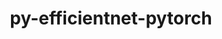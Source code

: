 ---
title: "py-efficientnet-pytorch"
layout: cache
categories: [package, develop]
meta: {"compilers": ["apple-clang@=15.0.0", "gcc@=13.2.0"], "num_specs": 82, "num_specs_by_stack": {"ml-darwin-aarch64-mps": 6, "ml-linux-aarch64-cpu": 18, "ml-linux-aarch64-cuda": 21, "ml-linux-x86_64-cpu": 16, "ml-linux-x86_64-cuda": 19, "root": 82}, "oss": ["ubuntu24.04", "ventura"], "platforms": ["darwin", "linux"], "stacks": ["ml-darwin-aarch64-mps", "ml-linux-aarch64-cpu", "ml-linux-aarch64-cuda", "ml-linux-x86_64-cpu", "ml-linux-x86_64-cuda", "root"], "targets": ["aarch64", "x86_64_v3"], "versions": ["0.7.1"]}
spec_details: [{"compiler": "apple-clang@=15.0.0", "hash": "c46litgej2jhixxm2ug7jzyit2tsj7z4", "os": "ventura", "platform": "darwin", "size": "-", "stacks": ["ml-darwin-aarch64-mps", "root"], "tarball": "https://binaries.spack.io/develop/build_cache/darwin-ventura-aarch64/apple-clang-15.0.0/py-efficientnet-pytorch-0.7.1/darwin-ventura-aarch64-apple-clang-15.0.0-py-efficientnet-pytorch-0.7.1-c46litgej2jhixxm2ug7jzyit2tsj7z4.spack", "target": "aarch64", "variants": ["build_system=python_pip"], "versions": ["0.7.1"]}, {"compiler": "apple-clang@=15.0.0", "hash": "eeda4jpwp2bzss26yuenf2zaxslewf7f", "os": "ventura", "platform": "darwin", "size": "-", "stacks": ["ml-darwin-aarch64-mps", "root"], "tarball": "https://binaries.spack.io/develop/build_cache/darwin-ventura-aarch64/apple-clang-15.0.0/py-efficientnet-pytorch-0.7.1/darwin-ventura-aarch64-apple-clang-15.0.0-py-efficientnet-pytorch-0.7.1-eeda4jpwp2bzss26yuenf2zaxslewf7f.spack", "target": "aarch64", "variants": ["build_system=python_pip"], "versions": ["0.7.1"]}, {"compiler": "apple-clang@=15.0.0", "hash": "ho53mh3kfhg2pc5rfejrwihyyyskvqk5", "os": "ventura", "platform": "darwin", "size": "-", "stacks": ["ml-darwin-aarch64-mps", "root"], "tarball": "https://binaries.spack.io/develop/build_cache/darwin-ventura-aarch64/apple-clang-15.0.0/py-efficientnet-pytorch-0.7.1/darwin-ventura-aarch64-apple-clang-15.0.0-py-efficientnet-pytorch-0.7.1-ho53mh3kfhg2pc5rfejrwihyyyskvqk5.spack", "target": "aarch64", "variants": ["build_system=python_pip"], "versions": ["0.7.1"]}, {"compiler": "apple-clang@=15.0.0", "hash": "qbj5bpz3priqxrobkmiabdvvwqpxwxpm", "os": "ventura", "platform": "darwin", "size": "-", "stacks": ["ml-darwin-aarch64-mps", "root"], "tarball": "https://binaries.spack.io/develop/build_cache/darwin-ventura-aarch64/apple-clang-15.0.0/py-efficientnet-pytorch-0.7.1/darwin-ventura-aarch64-apple-clang-15.0.0-py-efficientnet-pytorch-0.7.1-qbj5bpz3priqxrobkmiabdvvwqpxwxpm.spack", "target": "aarch64", "variants": ["build_system=python_pip"], "versions": ["0.7.1"]}, {"compiler": "apple-clang@=15.0.0", "hash": "ygumsivh6v64vsrdmiml672aawijamcs", "os": "ventura", "platform": "darwin", "size": "-", "stacks": ["ml-darwin-aarch64-mps", "root"], "tarball": "https://binaries.spack.io/develop/build_cache/darwin-ventura-aarch64/apple-clang-15.0.0/py-efficientnet-pytorch-0.7.1/darwin-ventura-aarch64-apple-clang-15.0.0-py-efficientnet-pytorch-0.7.1-ygumsivh6v64vsrdmiml672aawijamcs.spack", "target": "aarch64", "variants": ["build_system=python_pip"], "versions": ["0.7.1"]}, {"compiler": "apple-clang@=15.0.0", "hash": "ymlbtxqlfh54q2iby6o5gz5yg2z6ajdj", "os": "ventura", "platform": "darwin", "size": "-", "stacks": ["ml-darwin-aarch64-mps", "root"], "tarball": "https://binaries.spack.io/develop/build_cache/darwin-ventura-aarch64/apple-clang-15.0.0/py-efficientnet-pytorch-0.7.1/darwin-ventura-aarch64-apple-clang-15.0.0-py-efficientnet-pytorch-0.7.1-ymlbtxqlfh54q2iby6o5gz5yg2z6ajdj.spack", "target": "aarch64", "variants": ["build_system=python_pip"], "versions": ["0.7.1"]}, {"compiler": "gcc@=13.2.0", "hash": "3vqd7lzy2jiavfzc4od2x3qzjdnkztvl", "os": "ubuntu24.04", "platform": "linux", "size": "-", "stacks": ["ml-linux-aarch64-cpu", "root"], "tarball": "https://binaries.spack.io/develop/build_cache/linux-ubuntu24.04-aarch64/gcc-13.2.0/py-efficientnet-pytorch-0.7.1/linux-ubuntu24.04-aarch64-gcc-13.2.0-py-efficientnet-pytorch-0.7.1-3vqd7lzy2jiavfzc4od2x3qzjdnkztvl.spack", "target": "aarch64", "variants": ["build_system=python_pip"], "versions": ["0.7.1"]}, {"compiler": "gcc@=13.2.0", "hash": "4rcgca6xkbvji6qvngh5ps6oflwhzin3", "os": "ubuntu24.04", "platform": "linux", "size": "-", "stacks": ["ml-linux-aarch64-cpu", "root"], "tarball": "https://binaries.spack.io/develop/build_cache/linux-ubuntu24.04-aarch64/gcc-13.2.0/py-efficientnet-pytorch-0.7.1/linux-ubuntu24.04-aarch64-gcc-13.2.0-py-efficientnet-pytorch-0.7.1-4rcgca6xkbvji6qvngh5ps6oflwhzin3.spack", "target": "aarch64", "variants": ["build_system=python_pip"], "versions": ["0.7.1"]}, {"compiler": "gcc@=13.2.0", "hash": "5c7gumszfbahszea6lyrdbuulqh6ooxq", "os": "ubuntu24.04", "platform": "linux", "size": "-", "stacks": ["ml-linux-aarch64-cpu", "root"], "tarball": "https://binaries.spack.io/develop/build_cache/linux-ubuntu24.04-aarch64/gcc-13.2.0/py-efficientnet-pytorch-0.7.1/linux-ubuntu24.04-aarch64-gcc-13.2.0-py-efficientnet-pytorch-0.7.1-5c7gumszfbahszea6lyrdbuulqh6ooxq.spack", "target": "aarch64", "variants": ["build_system=python_pip"], "versions": ["0.7.1"]}, {"compiler": "gcc@=13.2.0", "hash": "5zafuiaw6jpturxgdsfuss4ggra6k7h6", "os": "ubuntu24.04", "platform": "linux", "size": "-", "stacks": ["ml-linux-aarch64-cuda", "root"], "tarball": "https://binaries.spack.io/develop/build_cache/linux-ubuntu24.04-aarch64/gcc-13.2.0/py-efficientnet-pytorch-0.7.1/linux-ubuntu24.04-aarch64-gcc-13.2.0-py-efficientnet-pytorch-0.7.1-5zafuiaw6jpturxgdsfuss4ggra6k7h6.spack", "target": "aarch64", "variants": ["build_system=python_pip"], "versions": ["0.7.1"]}, {"compiler": "gcc@=13.2.0", "hash": "ay4fbr4onxmpt3oawkkzhovxnbchxu5o", "os": "ubuntu24.04", "platform": "linux", "size": "-", "stacks": ["ml-linux-aarch64-cpu", "root"], "tarball": "https://binaries.spack.io/develop/build_cache/linux-ubuntu24.04-aarch64/gcc-13.2.0/py-efficientnet-pytorch-0.7.1/linux-ubuntu24.04-aarch64-gcc-13.2.0-py-efficientnet-pytorch-0.7.1-ay4fbr4onxmpt3oawkkzhovxnbchxu5o.spack", "target": "aarch64", "variants": ["build_system=python_pip"], "versions": ["0.7.1"]}, {"compiler": "gcc@=13.2.0", "hash": "ayz3i2qfslqg4baduaifvbymrnec7iod", "os": "ubuntu24.04", "platform": "linux", "size": "-", "stacks": ["ml-linux-aarch64-cpu", "root"], "tarball": "https://binaries.spack.io/develop/build_cache/linux-ubuntu24.04-aarch64/gcc-13.2.0/py-efficientnet-pytorch-0.7.1/linux-ubuntu24.04-aarch64-gcc-13.2.0-py-efficientnet-pytorch-0.7.1-ayz3i2qfslqg4baduaifvbymrnec7iod.spack", "target": "aarch64", "variants": ["build_system=python_pip"], "versions": ["0.7.1"]}, {"compiler": "gcc@=13.2.0", "hash": "c6zx6tbpc7wuukvgnbv7lyginhupvph3", "os": "ubuntu24.04", "platform": "linux", "size": "-", "stacks": ["ml-linux-aarch64-cuda", "root"], "tarball": "https://binaries.spack.io/develop/build_cache/linux-ubuntu24.04-aarch64/gcc-13.2.0/py-efficientnet-pytorch-0.7.1/linux-ubuntu24.04-aarch64-gcc-13.2.0-py-efficientnet-pytorch-0.7.1-c6zx6tbpc7wuukvgnbv7lyginhupvph3.spack", "target": "aarch64", "variants": ["build_system=python_pip"], "versions": ["0.7.1"]}, {"compiler": "gcc@=13.2.0", "hash": "cf75yliok3s6fsdxyvh2uohbhf47a577", "os": "ubuntu24.04", "platform": "linux", "size": "-", "stacks": ["ml-linux-aarch64-cpu", "root"], "tarball": "https://binaries.spack.io/develop/build_cache/linux-ubuntu24.04-aarch64/gcc-13.2.0/py-efficientnet-pytorch-0.7.1/linux-ubuntu24.04-aarch64-gcc-13.2.0-py-efficientnet-pytorch-0.7.1-cf75yliok3s6fsdxyvh2uohbhf47a577.spack", "target": "aarch64", "variants": ["build_system=python_pip"], "versions": ["0.7.1"]}, {"compiler": "gcc@=13.2.0", "hash": "clpns5axaydwto5gyngkppe5ixqgf54n", "os": "ubuntu24.04", "platform": "linux", "size": "-", "stacks": ["ml-linux-aarch64-cpu", "root"], "tarball": "https://binaries.spack.io/develop/build_cache/linux-ubuntu24.04-aarch64/gcc-13.2.0/py-efficientnet-pytorch-0.7.1/linux-ubuntu24.04-aarch64-gcc-13.2.0-py-efficientnet-pytorch-0.7.1-clpns5axaydwto5gyngkppe5ixqgf54n.spack", "target": "aarch64", "variants": ["build_system=python_pip"], "versions": ["0.7.1"]}, {"compiler": "gcc@=13.2.0", "hash": "d7rexskdbnv2aixqsjravo4ulfiulpv2", "os": "ubuntu24.04", "platform": "linux", "size": "-", "stacks": ["ml-linux-aarch64-cuda", "root"], "tarball": "https://binaries.spack.io/develop/build_cache/linux-ubuntu24.04-aarch64/gcc-13.2.0/py-efficientnet-pytorch-0.7.1/linux-ubuntu24.04-aarch64-gcc-13.2.0-py-efficientnet-pytorch-0.7.1-d7rexskdbnv2aixqsjravo4ulfiulpv2.spack", "target": "aarch64", "variants": ["build_system=python_pip"], "versions": ["0.7.1"]}, {"compiler": "gcc@=13.2.0", "hash": "dtyfyqwxjjx4s64tgslyoknujqe73y5y", "os": "ubuntu24.04", "platform": "linux", "size": "-", "stacks": ["ml-linux-aarch64-cpu", "root"], "tarball": "https://binaries.spack.io/develop/build_cache/linux-ubuntu24.04-aarch64/gcc-13.2.0/py-efficientnet-pytorch-0.7.1/linux-ubuntu24.04-aarch64-gcc-13.2.0-py-efficientnet-pytorch-0.7.1-dtyfyqwxjjx4s64tgslyoknujqe73y5y.spack", "target": "aarch64", "variants": ["build_system=python_pip"], "versions": ["0.7.1"]}, {"compiler": "gcc@=13.2.0", "hash": "ekpqbyrnfy7opahpbzt5mnrgvtrqrw3i", "os": "ubuntu24.04", "platform": "linux", "size": "-", "stacks": ["ml-linux-aarch64-cuda", "root"], "tarball": "https://binaries.spack.io/develop/build_cache/linux-ubuntu24.04-aarch64/gcc-13.2.0/py-efficientnet-pytorch-0.7.1/linux-ubuntu24.04-aarch64-gcc-13.2.0-py-efficientnet-pytorch-0.7.1-ekpqbyrnfy7opahpbzt5mnrgvtrqrw3i.spack", "target": "aarch64", "variants": ["build_system=python_pip"], "versions": ["0.7.1"]}, {"compiler": "gcc@=13.2.0", "hash": "elnsovght3syiyiqo4dimog7u7hsyx4i", "os": "ubuntu24.04", "platform": "linux", "size": "-", "stacks": ["ml-linux-aarch64-cpu", "root"], "tarball": "https://binaries.spack.io/develop/build_cache/linux-ubuntu24.04-aarch64/gcc-13.2.0/py-efficientnet-pytorch-0.7.1/linux-ubuntu24.04-aarch64-gcc-13.2.0-py-efficientnet-pytorch-0.7.1-elnsovght3syiyiqo4dimog7u7hsyx4i.spack", "target": "aarch64", "variants": ["build_system=python_pip"], "versions": ["0.7.1"]}, {"compiler": "gcc@=13.2.0", "hash": "epyxuhxo4ymokjgk4arsrgdnvn3cmog3", "os": "ubuntu24.04", "platform": "linux", "size": "-", "stacks": ["ml-linux-aarch64-cpu", "root"], "tarball": "https://binaries.spack.io/develop/build_cache/linux-ubuntu24.04-aarch64/gcc-13.2.0/py-efficientnet-pytorch-0.7.1/linux-ubuntu24.04-aarch64-gcc-13.2.0-py-efficientnet-pytorch-0.7.1-epyxuhxo4ymokjgk4arsrgdnvn3cmog3.spack", "target": "aarch64", "variants": ["build_system=python_pip"], "versions": ["0.7.1"]}, {"compiler": "gcc@=13.2.0", "hash": "fscduehwmbuojrtjq2skvwc23dmaqphj", "os": "ubuntu24.04", "platform": "linux", "size": "-", "stacks": ["ml-linux-aarch64-cuda", "root"], "tarball": "https://binaries.spack.io/develop/build_cache/linux-ubuntu24.04-aarch64/gcc-13.2.0/py-efficientnet-pytorch-0.7.1/linux-ubuntu24.04-aarch64-gcc-13.2.0-py-efficientnet-pytorch-0.7.1-fscduehwmbuojrtjq2skvwc23dmaqphj.spack", "target": "aarch64", "variants": ["build_system=python_pip"], "versions": ["0.7.1"]}, {"compiler": "gcc@=13.2.0", "hash": "gcaqzongmd77bm6shbr6rmkbaodqv4z3", "os": "ubuntu24.04", "platform": "linux", "size": "-", "stacks": ["ml-linux-aarch64-cpu", "root"], "tarball": "https://binaries.spack.io/develop/build_cache/linux-ubuntu24.04-aarch64/gcc-13.2.0/py-efficientnet-pytorch-0.7.1/linux-ubuntu24.04-aarch64-gcc-13.2.0-py-efficientnet-pytorch-0.7.1-gcaqzongmd77bm6shbr6rmkbaodqv4z3.spack", "target": "aarch64", "variants": ["build_system=python_pip"], "versions": ["0.7.1"]}, {"compiler": "gcc@=13.2.0", "hash": "h46277nfrv6g2wgmtjmujga3pemzlqx3", "os": "ubuntu24.04", "platform": "linux", "size": "-", "stacks": ["ml-linux-aarch64-cuda", "root"], "tarball": "https://binaries.spack.io/develop/build_cache/linux-ubuntu24.04-aarch64/gcc-13.2.0/py-efficientnet-pytorch-0.7.1/linux-ubuntu24.04-aarch64-gcc-13.2.0-py-efficientnet-pytorch-0.7.1-h46277nfrv6g2wgmtjmujga3pemzlqx3.spack", "target": "aarch64", "variants": ["build_system=python_pip"], "versions": ["0.7.1"]}, {"compiler": "gcc@=13.2.0", "hash": "hg73o7hizejexeuvw6xytxc6lgi6kbuc", "os": "ubuntu24.04", "platform": "linux", "size": "-", "stacks": ["ml-linux-aarch64-cuda", "root"], "tarball": "https://binaries.spack.io/develop/build_cache/linux-ubuntu24.04-aarch64/gcc-13.2.0/py-efficientnet-pytorch-0.7.1/linux-ubuntu24.04-aarch64-gcc-13.2.0-py-efficientnet-pytorch-0.7.1-hg73o7hizejexeuvw6xytxc6lgi6kbuc.spack", "target": "aarch64", "variants": ["build_system=python_pip"], "versions": ["0.7.1"]}, {"compiler": "gcc@=13.2.0", "hash": "ib4wnf2oxrawhciywjcesu7amjtpd2dt", "os": "ubuntu24.04", "platform": "linux", "size": "-", "stacks": ["ml-linux-aarch64-cuda", "root"], "tarball": "https://binaries.spack.io/develop/build_cache/linux-ubuntu24.04-aarch64/gcc-13.2.0/py-efficientnet-pytorch-0.7.1/linux-ubuntu24.04-aarch64-gcc-13.2.0-py-efficientnet-pytorch-0.7.1-ib4wnf2oxrawhciywjcesu7amjtpd2dt.spack", "target": "aarch64", "variants": ["build_system=python_pip"], "versions": ["0.7.1"]}, {"compiler": "gcc@=13.2.0", "hash": "jfnmx44xybwq66jmfneaom6o3bypml7p", "os": "ubuntu24.04", "platform": "linux", "size": "-", "stacks": ["ml-linux-aarch64-cpu", "root"], "tarball": "https://binaries.spack.io/develop/build_cache/linux-ubuntu24.04-aarch64/gcc-13.2.0/py-efficientnet-pytorch-0.7.1/linux-ubuntu24.04-aarch64-gcc-13.2.0-py-efficientnet-pytorch-0.7.1-jfnmx44xybwq66jmfneaom6o3bypml7p.spack", "target": "aarch64", "variants": ["build_system=python_pip"], "versions": ["0.7.1"]}, {"compiler": "gcc@=13.2.0", "hash": "jup5otp3i5k4k2xdw537s3wepcf6sbm3", "os": "ubuntu24.04", "platform": "linux", "size": "-", "stacks": ["ml-linux-aarch64-cpu", "root"], "tarball": "https://binaries.spack.io/develop/build_cache/linux-ubuntu24.04-aarch64/gcc-13.2.0/py-efficientnet-pytorch-0.7.1/linux-ubuntu24.04-aarch64-gcc-13.2.0-py-efficientnet-pytorch-0.7.1-jup5otp3i5k4k2xdw537s3wepcf6sbm3.spack", "target": "aarch64", "variants": ["build_system=python_pip"], "versions": ["0.7.1"]}, {"compiler": "gcc@=13.2.0", "hash": "l22muuuccs2uidhdhancqci4otlwxaet", "os": "ubuntu24.04", "platform": "linux", "size": "-", "stacks": ["ml-linux-aarch64-cuda", "root"], "tarball": "https://binaries.spack.io/develop/build_cache/linux-ubuntu24.04-aarch64/gcc-13.2.0/py-efficientnet-pytorch-0.7.1/linux-ubuntu24.04-aarch64-gcc-13.2.0-py-efficientnet-pytorch-0.7.1-l22muuuccs2uidhdhancqci4otlwxaet.spack", "target": "aarch64", "variants": ["build_system=python_pip"], "versions": ["0.7.1"]}, {"compiler": "gcc@=13.2.0", "hash": "mi4krp4y3c3yxefjqgrv3yg5mfqdmtjq", "os": "ubuntu24.04", "platform": "linux", "size": "-", "stacks": ["ml-linux-aarch64-cpu", "root"], "tarball": "https://binaries.spack.io/develop/build_cache/linux-ubuntu24.04-aarch64/gcc-13.2.0/py-efficientnet-pytorch-0.7.1/linux-ubuntu24.04-aarch64-gcc-13.2.0-py-efficientnet-pytorch-0.7.1-mi4krp4y3c3yxefjqgrv3yg5mfqdmtjq.spack", "target": "aarch64", "variants": ["build_system=python_pip"], "versions": ["0.7.1"]}, {"compiler": "gcc@=13.2.0", "hash": "n543tmjpt6bawrzdnlzwok3iljvnq7y7", "os": "ubuntu24.04", "platform": "linux", "size": "-", "stacks": ["ml-linux-aarch64-cuda", "root"], "tarball": "https://binaries.spack.io/develop/build_cache/linux-ubuntu24.04-aarch64/gcc-13.2.0/py-efficientnet-pytorch-0.7.1/linux-ubuntu24.04-aarch64-gcc-13.2.0-py-efficientnet-pytorch-0.7.1-n543tmjpt6bawrzdnlzwok3iljvnq7y7.spack", "target": "aarch64", "variants": ["build_system=python_pip"], "versions": ["0.7.1"]}, {"compiler": "gcc@=13.2.0", "hash": "pwm7lghzq7gkm4unp6ixvgeaccnwtps4", "os": "ubuntu24.04", "platform": "linux", "size": "-", "stacks": ["ml-linux-aarch64-cuda", "root"], "tarball": "https://binaries.spack.io/develop/build_cache/linux-ubuntu24.04-aarch64/gcc-13.2.0/py-efficientnet-pytorch-0.7.1/linux-ubuntu24.04-aarch64-gcc-13.2.0-py-efficientnet-pytorch-0.7.1-pwm7lghzq7gkm4unp6ixvgeaccnwtps4.spack", "target": "aarch64", "variants": ["build_system=python_pip"], "versions": ["0.7.1"]}, {"compiler": "gcc@=13.2.0", "hash": "qtrswwuyfbepdpj26hz7i73snr7p4ez6", "os": "ubuntu24.04", "platform": "linux", "size": "-", "stacks": ["ml-linux-aarch64-cpu", "root"], "tarball": "https://binaries.spack.io/develop/build_cache/linux-ubuntu24.04-aarch64/gcc-13.2.0/py-efficientnet-pytorch-0.7.1/linux-ubuntu24.04-aarch64-gcc-13.2.0-py-efficientnet-pytorch-0.7.1-qtrswwuyfbepdpj26hz7i73snr7p4ez6.spack", "target": "aarch64", "variants": ["build_system=python_pip"], "versions": ["0.7.1"]}, {"compiler": "gcc@=13.2.0", "hash": "toga5s2epgnnrp7vw2ebdlaxzuey5gsi", "os": "ubuntu24.04", "platform": "linux", "size": "-", "stacks": ["ml-linux-aarch64-cuda", "root"], "tarball": "https://binaries.spack.io/develop/build_cache/linux-ubuntu24.04-aarch64/gcc-13.2.0/py-efficientnet-pytorch-0.7.1/linux-ubuntu24.04-aarch64-gcc-13.2.0-py-efficientnet-pytorch-0.7.1-toga5s2epgnnrp7vw2ebdlaxzuey5gsi.spack", "target": "aarch64", "variants": ["build_system=python_pip"], "versions": ["0.7.1"]}, {"compiler": "gcc@=13.2.0", "hash": "tsazkpuassa4piw47r3yf3uwrxyrq6by", "os": "ubuntu24.04", "platform": "linux", "size": "-", "stacks": ["ml-linux-aarch64-cuda", "root"], "tarball": "https://binaries.spack.io/develop/build_cache/linux-ubuntu24.04-aarch64/gcc-13.2.0/py-efficientnet-pytorch-0.7.1/linux-ubuntu24.04-aarch64-gcc-13.2.0-py-efficientnet-pytorch-0.7.1-tsazkpuassa4piw47r3yf3uwrxyrq6by.spack", "target": "aarch64", "variants": ["build_system=python_pip"], "versions": ["0.7.1"]}, {"compiler": "gcc@=13.2.0", "hash": "ttnnjjqwntbtvduyyebyl53zvsa5js3n", "os": "ubuntu24.04", "platform": "linux", "size": "-", "stacks": ["ml-linux-aarch64-cuda", "root"], "tarball": "https://binaries.spack.io/develop/build_cache/linux-ubuntu24.04-aarch64/gcc-13.2.0/py-efficientnet-pytorch-0.7.1/linux-ubuntu24.04-aarch64-gcc-13.2.0-py-efficientnet-pytorch-0.7.1-ttnnjjqwntbtvduyyebyl53zvsa5js3n.spack", "target": "aarch64", "variants": ["build_system=python_pip"], "versions": ["0.7.1"]}, {"compiler": "gcc@=13.2.0", "hash": "us3zcwrqclna5wcm7z2kb7oedqslwlps", "os": "ubuntu24.04", "platform": "linux", "size": "-", "stacks": ["root"], "tarball": "https://binaries.spack.io/develop/build_cache/linux-ubuntu24.04-aarch64/gcc-13.2.0/py-efficientnet-pytorch-0.7.1/linux-ubuntu24.04-aarch64-gcc-13.2.0-py-efficientnet-pytorch-0.7.1-us3zcwrqclna5wcm7z2kb7oedqslwlps.spack", "target": "aarch64", "variants": ["build_system=python_pip"], "versions": ["0.7.1"]}, {"compiler": "gcc@=13.2.0", "hash": "vroew4o5b5ovaa2hma3b3leptmavwrag", "os": "ubuntu24.04", "platform": "linux", "size": "-", "stacks": ["ml-linux-aarch64-cuda", "root"], "tarball": "https://binaries.spack.io/develop/build_cache/linux-ubuntu24.04-aarch64/gcc-13.2.0/py-efficientnet-pytorch-0.7.1/linux-ubuntu24.04-aarch64-gcc-13.2.0-py-efficientnet-pytorch-0.7.1-vroew4o5b5ovaa2hma3b3leptmavwrag.spack", "target": "aarch64", "variants": ["build_system=python_pip"], "versions": ["0.7.1"]}, {"compiler": "gcc@=13.2.0", "hash": "vydnmv7ro2ytuqqceo5u33xd7ecsnjz3", "os": "ubuntu24.04", "platform": "linux", "size": "-", "stacks": ["ml-linux-aarch64-cuda", "root"], "tarball": "https://binaries.spack.io/develop/build_cache/linux-ubuntu24.04-aarch64/gcc-13.2.0/py-efficientnet-pytorch-0.7.1/linux-ubuntu24.04-aarch64-gcc-13.2.0-py-efficientnet-pytorch-0.7.1-vydnmv7ro2ytuqqceo5u33xd7ecsnjz3.spack", "target": "aarch64", "variants": ["build_system=python_pip"], "versions": ["0.7.1"]}, {"compiler": "gcc@=13.2.0", "hash": "xbqtqaq53ekl3nsqf3k7rnt5gsczt3r2", "os": "ubuntu24.04", "platform": "linux", "size": "-", "stacks": ["ml-linux-aarch64-cuda", "root"], "tarball": "https://binaries.spack.io/develop/build_cache/linux-ubuntu24.04-aarch64/gcc-13.2.0/py-efficientnet-pytorch-0.7.1/linux-ubuntu24.04-aarch64-gcc-13.2.0-py-efficientnet-pytorch-0.7.1-xbqtqaq53ekl3nsqf3k7rnt5gsczt3r2.spack", "target": "aarch64", "variants": ["build_system=python_pip"], "versions": ["0.7.1"]}, {"compiler": "gcc@=13.2.0", "hash": "xzsiubt3cp5pe7twlklgyze66hitz5yn", "os": "ubuntu24.04", "platform": "linux", "size": "-", "stacks": ["ml-linux-aarch64-cpu", "root"], "tarball": "https://binaries.spack.io/develop/build_cache/linux-ubuntu24.04-aarch64/gcc-13.2.0/py-efficientnet-pytorch-0.7.1/linux-ubuntu24.04-aarch64-gcc-13.2.0-py-efficientnet-pytorch-0.7.1-xzsiubt3cp5pe7twlklgyze66hitz5yn.spack", "target": "aarch64", "variants": ["build_system=python_pip"], "versions": ["0.7.1"]}, {"compiler": "gcc@=13.2.0", "hash": "yfkxzj7cw5ix7bk5n4nfwg7sog4mgfn3", "os": "ubuntu24.04", "platform": "linux", "size": "-", "stacks": ["ml-linux-aarch64-cuda", "root"], "tarball": "https://binaries.spack.io/develop/build_cache/linux-ubuntu24.04-aarch64/gcc-13.2.0/py-efficientnet-pytorch-0.7.1/linux-ubuntu24.04-aarch64-gcc-13.2.0-py-efficientnet-pytorch-0.7.1-yfkxzj7cw5ix7bk5n4nfwg7sog4mgfn3.spack", "target": "aarch64", "variants": ["build_system=python_pip"], "versions": ["0.7.1"]}, {"compiler": "gcc@=13.2.0", "hash": "ze54esvfdqy565scqefakup2dndxfz4k", "os": "ubuntu24.04", "platform": "linux", "size": "-", "stacks": ["ml-linux-aarch64-cuda", "root"], "tarball": "https://binaries.spack.io/develop/build_cache/linux-ubuntu24.04-aarch64/gcc-13.2.0/py-efficientnet-pytorch-0.7.1/linux-ubuntu24.04-aarch64-gcc-13.2.0-py-efficientnet-pytorch-0.7.1-ze54esvfdqy565scqefakup2dndxfz4k.spack", "target": "aarch64", "variants": ["build_system=python_pip"], "versions": ["0.7.1"]}, {"compiler": "gcc@=13.2.0", "hash": "zjglltfftjrm5bwsqfd4o6rmk34xd5h4", "os": "ubuntu24.04", "platform": "linux", "size": "-", "stacks": ["ml-linux-aarch64-cuda", "root"], "tarball": "https://binaries.spack.io/develop/build_cache/linux-ubuntu24.04-aarch64/gcc-13.2.0/py-efficientnet-pytorch-0.7.1/linux-ubuntu24.04-aarch64-gcc-13.2.0-py-efficientnet-pytorch-0.7.1-zjglltfftjrm5bwsqfd4o6rmk34xd5h4.spack", "target": "aarch64", "variants": ["build_system=python_pip"], "versions": ["0.7.1"]}, {"compiler": "gcc@=13.2.0", "hash": "zn3wzak5ckdbx3muqm7yoazvk2firxmp", "os": "ubuntu24.04", "platform": "linux", "size": "-", "stacks": ["ml-linux-aarch64-cpu", "root"], "tarball": "https://binaries.spack.io/develop/build_cache/linux-ubuntu24.04-aarch64/gcc-13.2.0/py-efficientnet-pytorch-0.7.1/linux-ubuntu24.04-aarch64-gcc-13.2.0-py-efficientnet-pytorch-0.7.1-zn3wzak5ckdbx3muqm7yoazvk2firxmp.spack", "target": "aarch64", "variants": ["build_system=python_pip"], "versions": ["0.7.1"]}, {"compiler": "gcc@=13.2.0", "hash": "zsuifpwp65gd2a655frr6la2sksh6sxc", "os": "ubuntu24.04", "platform": "linux", "size": "-", "stacks": ["ml-linux-aarch64-cuda", "root"], "tarball": "https://binaries.spack.io/develop/build_cache/linux-ubuntu24.04-aarch64/gcc-13.2.0/py-efficientnet-pytorch-0.7.1/linux-ubuntu24.04-aarch64-gcc-13.2.0-py-efficientnet-pytorch-0.7.1-zsuifpwp65gd2a655frr6la2sksh6sxc.spack", "target": "aarch64", "variants": ["build_system=python_pip"], "versions": ["0.7.1"]}, {"compiler": "gcc@=13.2.0", "hash": "zwsu2o5hg6r77vdnybqd54tp7okyr7hj", "os": "ubuntu24.04", "platform": "linux", "size": "-", "stacks": ["ml-linux-aarch64-cpu", "root"], "tarball": "https://binaries.spack.io/develop/build_cache/linux-ubuntu24.04-aarch64/gcc-13.2.0/py-efficientnet-pytorch-0.7.1/linux-ubuntu24.04-aarch64-gcc-13.2.0-py-efficientnet-pytorch-0.7.1-zwsu2o5hg6r77vdnybqd54tp7okyr7hj.spack", "target": "aarch64", "variants": ["build_system=python_pip"], "versions": ["0.7.1"]}, {"compiler": "gcc@=13.2.0", "hash": "2alvayukwdm737hwuzjd5nwzfufo5sr3", "os": "ubuntu24.04", "platform": "linux", "size": "-", "stacks": ["root"], "tarball": "https://binaries.spack.io/develop/build_cache/linux-ubuntu24.04-x86_64_v3/gcc-13.2.0/py-efficientnet-pytorch-0.7.1/linux-ubuntu24.04-x86_64_v3-gcc-13.2.0-py-efficientnet-pytorch-0.7.1-2alvayukwdm737hwuzjd5nwzfufo5sr3.spack", "target": "x86_64_v3", "variants": ["build_system=python_pip"], "versions": ["0.7.1"]}, {"compiler": "gcc@=13.2.0", "hash": "2h7m5ps2z4jps2dzjwj7p3aq6ihgmb4p", "os": "ubuntu24.04", "platform": "linux", "size": "-", "stacks": ["ml-linux-x86_64-cpu", "root"], "tarball": "https://binaries.spack.io/develop/build_cache/linux-ubuntu24.04-x86_64_v3/gcc-13.2.0/py-efficientnet-pytorch-0.7.1/linux-ubuntu24.04-x86_64_v3-gcc-13.2.0-py-efficientnet-pytorch-0.7.1-2h7m5ps2z4jps2dzjwj7p3aq6ihgmb4p.spack", "target": "x86_64_v3", "variants": ["build_system=python_pip"], "versions": ["0.7.1"]}, {"compiler": "gcc@=13.2.0", "hash": "42hcxukyvw3vtgxsmunkmrgmln52xmt2", "os": "ubuntu24.04", "platform": "linux", "size": "-", "stacks": ["ml-linux-x86_64-cuda", "root"], "tarball": "https://binaries.spack.io/develop/build_cache/linux-ubuntu24.04-x86_64_v3/gcc-13.2.0/py-efficientnet-pytorch-0.7.1/linux-ubuntu24.04-x86_64_v3-gcc-13.2.0-py-efficientnet-pytorch-0.7.1-42hcxukyvw3vtgxsmunkmrgmln52xmt2.spack", "target": "x86_64_v3", "variants": ["build_system=python_pip"], "versions": ["0.7.1"]}, {"compiler": "gcc@=13.2.0", "hash": "4zsj4l6qs7tpbbsn3e75vj6t44di4y42", "os": "ubuntu24.04", "platform": "linux", "size": "-", "stacks": ["ml-linux-x86_64-cuda", "root"], "tarball": "https://binaries.spack.io/develop/build_cache/linux-ubuntu24.04-x86_64_v3/gcc-13.2.0/py-efficientnet-pytorch-0.7.1/linux-ubuntu24.04-x86_64_v3-gcc-13.2.0-py-efficientnet-pytorch-0.7.1-4zsj4l6qs7tpbbsn3e75vj6t44di4y42.spack", "target": "x86_64_v3", "variants": ["build_system=python_pip"], "versions": ["0.7.1"]}, {"compiler": "gcc@=13.2.0", "hash": "5fe5acjn3xqbloh2kvqgjq6pgr2bl5la", "os": "ubuntu24.04", "platform": "linux", "size": "-", "stacks": ["ml-linux-x86_64-cuda", "root"], "tarball": "https://binaries.spack.io/develop/build_cache/linux-ubuntu24.04-x86_64_v3/gcc-13.2.0/py-efficientnet-pytorch-0.7.1/linux-ubuntu24.04-x86_64_v3-gcc-13.2.0-py-efficientnet-pytorch-0.7.1-5fe5acjn3xqbloh2kvqgjq6pgr2bl5la.spack", "target": "x86_64_v3", "variants": ["build_system=python_pip"], "versions": ["0.7.1"]}, {"compiler": "gcc@=13.2.0", "hash": "7qg5dcu46hcmej5pwiwyuo2ggduhvfuy", "os": "ubuntu24.04", "platform": "linux", "size": "-", "stacks": ["ml-linux-x86_64-cpu", "root"], "tarball": "https://binaries.spack.io/develop/build_cache/linux-ubuntu24.04-x86_64_v3/gcc-13.2.0/py-efficientnet-pytorch-0.7.1/linux-ubuntu24.04-x86_64_v3-gcc-13.2.0-py-efficientnet-pytorch-0.7.1-7qg5dcu46hcmej5pwiwyuo2ggduhvfuy.spack", "target": "x86_64_v3", "variants": ["build_system=python_pip"], "versions": ["0.7.1"]}, {"compiler": "gcc@=13.2.0", "hash": "a5zbpityakpav4dlyojuspit2svavdv5", "os": "ubuntu24.04", "platform": "linux", "size": "-", "stacks": ["ml-linux-x86_64-cpu", "root"], "tarball": "https://binaries.spack.io/develop/build_cache/linux-ubuntu24.04-x86_64_v3/gcc-13.2.0/py-efficientnet-pytorch-0.7.1/linux-ubuntu24.04-x86_64_v3-gcc-13.2.0-py-efficientnet-pytorch-0.7.1-a5zbpityakpav4dlyojuspit2svavdv5.spack", "target": "x86_64_v3", "variants": ["build_system=python_pip"], "versions": ["0.7.1"]}, {"compiler": "gcc@=13.2.0", "hash": "ahokbagqv2mk22kxem5p6mc2mj4253dh", "os": "ubuntu24.04", "platform": "linux", "size": "-", "stacks": ["ml-linux-x86_64-cuda", "root"], "tarball": "https://binaries.spack.io/develop/build_cache/linux-ubuntu24.04-x86_64_v3/gcc-13.2.0/py-efficientnet-pytorch-0.7.1/linux-ubuntu24.04-x86_64_v3-gcc-13.2.0-py-efficientnet-pytorch-0.7.1-ahokbagqv2mk22kxem5p6mc2mj4253dh.spack", "target": "x86_64_v3", "variants": ["build_system=python_pip"], "versions": ["0.7.1"]}, {"compiler": "gcc@=13.2.0", "hash": "aht3se3upax72b5ilglojiqupkyjgkxr", "os": "ubuntu24.04", "platform": "linux", "size": "-", "stacks": ["ml-linux-x86_64-cuda", "root"], "tarball": "https://binaries.spack.io/develop/build_cache/linux-ubuntu24.04-x86_64_v3/gcc-13.2.0/py-efficientnet-pytorch-0.7.1/linux-ubuntu24.04-x86_64_v3-gcc-13.2.0-py-efficientnet-pytorch-0.7.1-aht3se3upax72b5ilglojiqupkyjgkxr.spack", "target": "x86_64_v3", "variants": ["build_system=python_pip"], "versions": ["0.7.1"]}, {"compiler": "gcc@=13.2.0", "hash": "aujfnzdzhyzre25pitfgvnyoy3ntej3b", "os": "ubuntu24.04", "platform": "linux", "size": "-", "stacks": ["ml-linux-x86_64-cuda", "root"], "tarball": "https://binaries.spack.io/develop/build_cache/linux-ubuntu24.04-x86_64_v3/gcc-13.2.0/py-efficientnet-pytorch-0.7.1/linux-ubuntu24.04-x86_64_v3-gcc-13.2.0-py-efficientnet-pytorch-0.7.1-aujfnzdzhyzre25pitfgvnyoy3ntej3b.spack", "target": "x86_64_v3", "variants": ["build_system=python_pip"], "versions": ["0.7.1"]}, {"compiler": "gcc@=13.2.0", "hash": "azrt3g4yfsmgxaj6ahuy7jrda2e2o53l", "os": "ubuntu24.04", "platform": "linux", "size": "-", "stacks": ["ml-linux-x86_64-cuda", "root"], "tarball": "https://binaries.spack.io/develop/build_cache/linux-ubuntu24.04-x86_64_v3/gcc-13.2.0/py-efficientnet-pytorch-0.7.1/linux-ubuntu24.04-x86_64_v3-gcc-13.2.0-py-efficientnet-pytorch-0.7.1-azrt3g4yfsmgxaj6ahuy7jrda2e2o53l.spack", "target": "x86_64_v3", "variants": ["build_system=python_pip"], "versions": ["0.7.1"]}, {"compiler": "gcc@=13.2.0", "hash": "b3jsyzylbybeurefgfkn7htd37lujrnr", "os": "ubuntu24.04", "platform": "linux", "size": "-", "stacks": ["ml-linux-x86_64-cuda", "root"], "tarball": "https://binaries.spack.io/develop/build_cache/linux-ubuntu24.04-x86_64_v3/gcc-13.2.0/py-efficientnet-pytorch-0.7.1/linux-ubuntu24.04-x86_64_v3-gcc-13.2.0-py-efficientnet-pytorch-0.7.1-b3jsyzylbybeurefgfkn7htd37lujrnr.spack", "target": "x86_64_v3", "variants": ["build_system=python_pip"], "versions": ["0.7.1"]}, {"compiler": "gcc@=13.2.0", "hash": "bw663f32baxzt2pdcsp5vehl5zv7ku5z", "os": "ubuntu24.04", "platform": "linux", "size": "-", "stacks": ["ml-linux-x86_64-cpu", "root"], "tarball": "https://binaries.spack.io/develop/build_cache/linux-ubuntu24.04-x86_64_v3/gcc-13.2.0/py-efficientnet-pytorch-0.7.1/linux-ubuntu24.04-x86_64_v3-gcc-13.2.0-py-efficientnet-pytorch-0.7.1-bw663f32baxzt2pdcsp5vehl5zv7ku5z.spack", "target": "x86_64_v3", "variants": ["build_system=python_pip"], "versions": ["0.7.1"]}, {"compiler": "gcc@=13.2.0", "hash": "dswxfmcicwey4sismqjml4ykirkkb7qh", "os": "ubuntu24.04", "platform": "linux", "size": "-", "stacks": ["ml-linux-x86_64-cpu", "root"], "tarball": "https://binaries.spack.io/develop/build_cache/linux-ubuntu24.04-x86_64_v3/gcc-13.2.0/py-efficientnet-pytorch-0.7.1/linux-ubuntu24.04-x86_64_v3-gcc-13.2.0-py-efficientnet-pytorch-0.7.1-dswxfmcicwey4sismqjml4ykirkkb7qh.spack", "target": "x86_64_v3", "variants": ["build_system=python_pip"], "versions": ["0.7.1"]}, {"compiler": "gcc@=13.2.0", "hash": "e5towumtpt6k4c4o4aa3loawyda7vcpu", "os": "ubuntu24.04", "platform": "linux", "size": "-", "stacks": ["ml-linux-x86_64-cpu", "root"], "tarball": "https://binaries.spack.io/develop/build_cache/linux-ubuntu24.04-x86_64_v3/gcc-13.2.0/py-efficientnet-pytorch-0.7.1/linux-ubuntu24.04-x86_64_v3-gcc-13.2.0-py-efficientnet-pytorch-0.7.1-e5towumtpt6k4c4o4aa3loawyda7vcpu.spack", "target": "x86_64_v3", "variants": ["build_system=python_pip"], "versions": ["0.7.1"]}, {"compiler": "gcc@=13.2.0", "hash": "ghgjnzkq2oe35lhnkik6edcnzdbb4y7z", "os": "ubuntu24.04", "platform": "linux", "size": "-", "stacks": ["ml-linux-x86_64-cuda", "root"], "tarball": "https://binaries.spack.io/develop/build_cache/linux-ubuntu24.04-x86_64_v3/gcc-13.2.0/py-efficientnet-pytorch-0.7.1/linux-ubuntu24.04-x86_64_v3-gcc-13.2.0-py-efficientnet-pytorch-0.7.1-ghgjnzkq2oe35lhnkik6edcnzdbb4y7z.spack", "target": "x86_64_v3", "variants": ["build_system=python_pip"], "versions": ["0.7.1"]}, {"compiler": "gcc@=13.2.0", "hash": "gwguj63z76uo7xtdiz3uen7o2aszliwc", "os": "ubuntu24.04", "platform": "linux", "size": "-", "stacks": ["ml-linux-x86_64-cpu", "root"], "tarball": "https://binaries.spack.io/develop/build_cache/linux-ubuntu24.04-x86_64_v3/gcc-13.2.0/py-efficientnet-pytorch-0.7.1/linux-ubuntu24.04-x86_64_v3-gcc-13.2.0-py-efficientnet-pytorch-0.7.1-gwguj63z76uo7xtdiz3uen7o2aszliwc.spack", "target": "x86_64_v3", "variants": ["build_system=python_pip"], "versions": ["0.7.1"]}, {"compiler": "gcc@=13.2.0", "hash": "hr6nwjp7njowbnim2bjudvv2hlckvazq", "os": "ubuntu24.04", "platform": "linux", "size": "-", "stacks": ["ml-linux-x86_64-cpu", "root"], "tarball": "https://binaries.spack.io/develop/build_cache/linux-ubuntu24.04-x86_64_v3/gcc-13.2.0/py-efficientnet-pytorch-0.7.1/linux-ubuntu24.04-x86_64_v3-gcc-13.2.0-py-efficientnet-pytorch-0.7.1-hr6nwjp7njowbnim2bjudvv2hlckvazq.spack", "target": "x86_64_v3", "variants": ["build_system=python_pip"], "versions": ["0.7.1"]}, {"compiler": "gcc@=13.2.0", "hash": "jfo7is4wm6opi3iuvgjgkadsmlrxiiad", "os": "ubuntu24.04", "platform": "linux", "size": "-", "stacks": ["ml-linux-x86_64-cuda", "root"], "tarball": "https://binaries.spack.io/develop/build_cache/linux-ubuntu24.04-x86_64_v3/gcc-13.2.0/py-efficientnet-pytorch-0.7.1/linux-ubuntu24.04-x86_64_v3-gcc-13.2.0-py-efficientnet-pytorch-0.7.1-jfo7is4wm6opi3iuvgjgkadsmlrxiiad.spack", "target": "x86_64_v3", "variants": ["build_system=python_pip"], "versions": ["0.7.1"]}, {"compiler": "gcc@=13.2.0", "hash": "kck352qivrxq6teob6mdkki77gnmtmyz", "os": "ubuntu24.04", "platform": "linux", "size": "-", "stacks": ["ml-linux-x86_64-cpu", "root"], "tarball": "https://binaries.spack.io/develop/build_cache/linux-ubuntu24.04-x86_64_v3/gcc-13.2.0/py-efficientnet-pytorch-0.7.1/linux-ubuntu24.04-x86_64_v3-gcc-13.2.0-py-efficientnet-pytorch-0.7.1-kck352qivrxq6teob6mdkki77gnmtmyz.spack", "target": "x86_64_v3", "variants": ["build_system=python_pip"], "versions": ["0.7.1"]}, {"compiler": "gcc@=13.2.0", "hash": "l4d7233sfsih4zrp6ui4jhivuenuppfm", "os": "ubuntu24.04", "platform": "linux", "size": "-", "stacks": ["ml-linux-x86_64-cuda", "root"], "tarball": "https://binaries.spack.io/develop/build_cache/linux-ubuntu24.04-x86_64_v3/gcc-13.2.0/py-efficientnet-pytorch-0.7.1/linux-ubuntu24.04-x86_64_v3-gcc-13.2.0-py-efficientnet-pytorch-0.7.1-l4d7233sfsih4zrp6ui4jhivuenuppfm.spack", "target": "x86_64_v3", "variants": ["build_system=python_pip"], "versions": ["0.7.1"]}, {"compiler": "gcc@=13.2.0", "hash": "pgexwxupcxwxlh42rgx3xrqcgn464dzo", "os": "ubuntu24.04", "platform": "linux", "size": "-", "stacks": ["ml-linux-x86_64-cuda", "root"], "tarball": "https://binaries.spack.io/develop/build_cache/linux-ubuntu24.04-x86_64_v3/gcc-13.2.0/py-efficientnet-pytorch-0.7.1/linux-ubuntu24.04-x86_64_v3-gcc-13.2.0-py-efficientnet-pytorch-0.7.1-pgexwxupcxwxlh42rgx3xrqcgn464dzo.spack", "target": "x86_64_v3", "variants": ["build_system=python_pip"], "versions": ["0.7.1"]}, {"compiler": "gcc@=13.2.0", "hash": "pkemcms5bucrltkqntn3jwxzihmt3zo4", "os": "ubuntu24.04", "platform": "linux", "size": "-", "stacks": ["ml-linux-x86_64-cpu", "root"], "tarball": "https://binaries.spack.io/develop/build_cache/linux-ubuntu24.04-x86_64_v3/gcc-13.2.0/py-efficientnet-pytorch-0.7.1/linux-ubuntu24.04-x86_64_v3-gcc-13.2.0-py-efficientnet-pytorch-0.7.1-pkemcms5bucrltkqntn3jwxzihmt3zo4.spack", "target": "x86_64_v3", "variants": ["build_system=python_pip"], "versions": ["0.7.1"]}, {"compiler": "gcc@=13.2.0", "hash": "qqrgzrt4osbwipmcqv5scbfqwuehgioq", "os": "ubuntu24.04", "platform": "linux", "size": "-", "stacks": ["ml-linux-x86_64-cuda", "root"], "tarball": "https://binaries.spack.io/develop/build_cache/linux-ubuntu24.04-x86_64_v3/gcc-13.2.0/py-efficientnet-pytorch-0.7.1/linux-ubuntu24.04-x86_64_v3-gcc-13.2.0-py-efficientnet-pytorch-0.7.1-qqrgzrt4osbwipmcqv5scbfqwuehgioq.spack", "target": "x86_64_v3", "variants": ["build_system=python_pip"], "versions": ["0.7.1"]}, {"compiler": "gcc@=13.2.0", "hash": "qtbv2rsccuadyq6nmv6m6uux26owuwyl", "os": "ubuntu24.04", "platform": "linux", "size": "-", "stacks": ["ml-linux-x86_64-cuda", "root"], "tarball": "https://binaries.spack.io/develop/build_cache/linux-ubuntu24.04-x86_64_v3/gcc-13.2.0/py-efficientnet-pytorch-0.7.1/linux-ubuntu24.04-x86_64_v3-gcc-13.2.0-py-efficientnet-pytorch-0.7.1-qtbv2rsccuadyq6nmv6m6uux26owuwyl.spack", "target": "x86_64_v3", "variants": ["build_system=python_pip"], "versions": ["0.7.1"]}, {"compiler": "gcc@=13.2.0", "hash": "r6xmhycp4ixiivj6jzsptg5c6rmtq7x7", "os": "ubuntu24.04", "platform": "linux", "size": "-", "stacks": ["ml-linux-x86_64-cpu", "root"], "tarball": "https://binaries.spack.io/develop/build_cache/linux-ubuntu24.04-x86_64_v3/gcc-13.2.0/py-efficientnet-pytorch-0.7.1/linux-ubuntu24.04-x86_64_v3-gcc-13.2.0-py-efficientnet-pytorch-0.7.1-r6xmhycp4ixiivj6jzsptg5c6rmtq7x7.spack", "target": "x86_64_v3", "variants": ["build_system=python_pip"], "versions": ["0.7.1"]}, {"compiler": "gcc@=13.2.0", "hash": "u3cqgkbceolf2ddl57xlbacnh5phobdz", "os": "ubuntu24.04", "platform": "linux", "size": "-", "stacks": ["ml-linux-x86_64-cuda", "root"], "tarball": "https://binaries.spack.io/develop/build_cache/linux-ubuntu24.04-x86_64_v3/gcc-13.2.0/py-efficientnet-pytorch-0.7.1/linux-ubuntu24.04-x86_64_v3-gcc-13.2.0-py-efficientnet-pytorch-0.7.1-u3cqgkbceolf2ddl57xlbacnh5phobdz.spack", "target": "x86_64_v3", "variants": ["build_system=python_pip"], "versions": ["0.7.1"]}, {"compiler": "gcc@=13.2.0", "hash": "vwwrn7egnknblame6xx5efu6k3xouid3", "os": "ubuntu24.04", "platform": "linux", "size": "-", "stacks": ["ml-linux-x86_64-cuda", "root"], "tarball": "https://binaries.spack.io/develop/build_cache/linux-ubuntu24.04-x86_64_v3/gcc-13.2.0/py-efficientnet-pytorch-0.7.1/linux-ubuntu24.04-x86_64_v3-gcc-13.2.0-py-efficientnet-pytorch-0.7.1-vwwrn7egnknblame6xx5efu6k3xouid3.spack", "target": "x86_64_v3", "variants": ["build_system=python_pip"], "versions": ["0.7.1"]}, {"compiler": "gcc@=13.2.0", "hash": "worm6lrofzjq2v4kd3evliua4fqkqd44", "os": "ubuntu24.04", "platform": "linux", "size": "-", "stacks": ["ml-linux-x86_64-cuda", "root"], "tarball": "https://binaries.spack.io/develop/build_cache/linux-ubuntu24.04-x86_64_v3/gcc-13.2.0/py-efficientnet-pytorch-0.7.1/linux-ubuntu24.04-x86_64_v3-gcc-13.2.0-py-efficientnet-pytorch-0.7.1-worm6lrofzjq2v4kd3evliua4fqkqd44.spack", "target": "x86_64_v3", "variants": ["build_system=python_pip"], "versions": ["0.7.1"]}, {"compiler": "gcc@=13.2.0", "hash": "wpg5mpeezjutoiesxpe6iwb75munhkll", "os": "ubuntu24.04", "platform": "linux", "size": "-", "stacks": ["ml-linux-x86_64-cpu", "root"], "tarball": "https://binaries.spack.io/develop/build_cache/linux-ubuntu24.04-x86_64_v3/gcc-13.2.0/py-efficientnet-pytorch-0.7.1/linux-ubuntu24.04-x86_64_v3-gcc-13.2.0-py-efficientnet-pytorch-0.7.1-wpg5mpeezjutoiesxpe6iwb75munhkll.spack", "target": "x86_64_v3", "variants": ["build_system=python_pip"], "versions": ["0.7.1"]}, {"compiler": "gcc@=13.2.0", "hash": "wxr44jj2753huyox5gclfptnc7qax23z", "os": "ubuntu24.04", "platform": "linux", "size": "-", "stacks": ["ml-linux-x86_64-cpu", "root"], "tarball": "https://binaries.spack.io/develop/build_cache/linux-ubuntu24.04-x86_64_v3/gcc-13.2.0/py-efficientnet-pytorch-0.7.1/linux-ubuntu24.04-x86_64_v3-gcc-13.2.0-py-efficientnet-pytorch-0.7.1-wxr44jj2753huyox5gclfptnc7qax23z.spack", "target": "x86_64_v3", "variants": ["build_system=python_pip"], "versions": ["0.7.1"]}, {"compiler": "gcc@=13.2.0", "hash": "x6nn7yzngviqs5c2tpviz2ab6gtdkxfv", "os": "ubuntu24.04", "platform": "linux", "size": "-", "stacks": ["ml-linux-x86_64-cpu", "root"], "tarball": "https://binaries.spack.io/develop/build_cache/linux-ubuntu24.04-x86_64_v3/gcc-13.2.0/py-efficientnet-pytorch-0.7.1/linux-ubuntu24.04-x86_64_v3-gcc-13.2.0-py-efficientnet-pytorch-0.7.1-x6nn7yzngviqs5c2tpviz2ab6gtdkxfv.spack", "target": "x86_64_v3", "variants": ["build_system=python_pip"], "versions": ["0.7.1"]}, {"compiler": "gcc@=13.2.0", "hash": "x7mx5pbl2wkewgdf77plmbizyfx25yn6", "os": "ubuntu24.04", "platform": "linux", "size": "-", "stacks": ["ml-linux-x86_64-cpu", "root"], "tarball": "https://binaries.spack.io/develop/build_cache/linux-ubuntu24.04-x86_64_v3/gcc-13.2.0/py-efficientnet-pytorch-0.7.1/linux-ubuntu24.04-x86_64_v3-gcc-13.2.0-py-efficientnet-pytorch-0.7.1-x7mx5pbl2wkewgdf77plmbizyfx25yn6.spack", "target": "x86_64_v3", "variants": ["build_system=python_pip"], "versions": ["0.7.1"]}, {"compiler": "gcc@=13.2.0", "hash": "xvhbsq7z444kscu7fy4bhoysgeezcatl", "os": "ubuntu24.04", "platform": "linux", "size": "-", "stacks": ["ml-linux-x86_64-cuda", "root"], "tarball": "https://binaries.spack.io/develop/build_cache/linux-ubuntu24.04-x86_64_v3/gcc-13.2.0/py-efficientnet-pytorch-0.7.1/linux-ubuntu24.04-x86_64_v3-gcc-13.2.0-py-efficientnet-pytorch-0.7.1-xvhbsq7z444kscu7fy4bhoysgeezcatl.spack", "target": "x86_64_v3", "variants": ["build_system=python_pip"], "versions": ["0.7.1"]}, {"compiler": "gcc@=13.2.0", "hash": "yjbinijxd2zy3mffxc3ubimovasl24dn", "os": "ubuntu24.04", "platform": "linux", "size": "-", "stacks": ["ml-linux-x86_64-cuda", "root"], "tarball": "https://binaries.spack.io/develop/build_cache/linux-ubuntu24.04-x86_64_v3/gcc-13.2.0/py-efficientnet-pytorch-0.7.1/linux-ubuntu24.04-x86_64_v3-gcc-13.2.0-py-efficientnet-pytorch-0.7.1-yjbinijxd2zy3mffxc3ubimovasl24dn.spack", "target": "x86_64_v3", "variants": ["build_system=python_pip"], "versions": ["0.7.1"]}, {"compiler": "gcc@=13.2.0", "hash": "ziydkrvyqivteunzmhuz3tjhlqaa7b2p", "os": "ubuntu24.04", "platform": "linux", "size": "-", "stacks": ["ml-linux-x86_64-cpu", "root"], "tarball": "https://binaries.spack.io/develop/build_cache/linux-ubuntu24.04-x86_64_v3/gcc-13.2.0/py-efficientnet-pytorch-0.7.1/linux-ubuntu24.04-x86_64_v3-gcc-13.2.0-py-efficientnet-pytorch-0.7.1-ziydkrvyqivteunzmhuz3tjhlqaa7b2p.spack", "target": "x86_64_v3", "variants": ["build_system=python_pip"], "versions": ["0.7.1"]}]
---